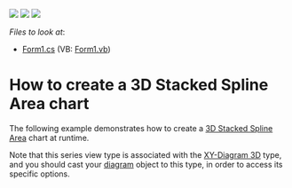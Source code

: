 <!-- default badges list -->
![](https://img.shields.io/endpoint?url=https://codecentral.devexpress.com/api/v1/VersionRange/128573243/12.1.5%2B)
[![](https://img.shields.io/badge/Open_in_DevExpress_Support_Center-FF7200?style=flat-square&logo=DevExpress&logoColor=white)](https://supportcenter.devexpress.com/ticket/details/E1043)
[![](https://img.shields.io/badge/📖_How_to_use_DevExpress_Examples-e9f6fc?style=flat-square)](https://docs.devexpress.com/GeneralInformation/403183)
<!-- default badges end -->
<!-- default file list -->
*Files to look at*:

* [Form1.cs](./CS/3DStackedSplineAreaChart/Form1.cs) (VB: [Form1.vb](./VB/3DStackedSplineAreaChart/Form1.vb))
<!-- default file list end -->
# How to create a 3D Stacked Spline Area chart


<p>The following example demonstrates how to create a <a href="http://devexpress.com/Help/Content.aspx?help=XtraCharts&document=CustomDocument3996.htm">3D Stacked Spline Area</a> chart at runtime.</p><p>Note that this series view type is associated with the <a href="http://devexpress.com/Help/Content.aspx?help=XtraCharts&document=CustomDocument5909.htm">XY-Diagram 3D</a> type, and you should cast your <a href="http://devexpress.com/Help/Content.aspx?help=XtraCharts&document=CustomDocument6017.htm">diagram</a> object to this type, in order to access its specific options.</p>

<br/>


